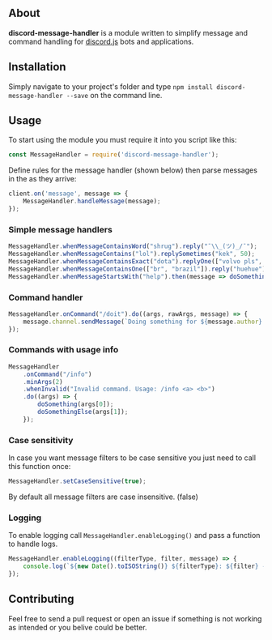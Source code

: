 ## About
**discord-message-handler** is a module written to simplify message and command handling for [discord.js](https://github.com/hydrabolt/discord.js) bots and applications.

## Installation
Simply navigate to your project's folder and type `npm install discord-message-handler --save` on the command line.

## Usage
To start using the module you must require it into you script like this:
```js
const MessageHandler = require('discord-message-handler');
```
Define rules for the message handler (shown below) then parse messages in the as they arrive:
```js
client.on('message', message => {
    MessageHandler.handleMessage(message);
});
```

### Simple message handlers
```js
MessageHandler.whenMessageContainsWord("shrug").reply("¯\\_(ツ)_/¯");
MessageHandler.whenMessageContains("lol").replySometimes("kek", 50);
MessageHandler.whenMessageContainsExact("dota").replyOne(["volvo pls", "rip doto"]);
MessageHandler.whenMessageContainsOne(["br", "brazil"]).reply("huehue");
MessageHandler.whenMessageStartsWith("help").then(message => doSomething(message));
```

### Command handler
```js
MessageHandler.onCommand("/doit").do((args, rawArgs, message) => {
    message.channel.sendMessage(`Doing something for ${message.author}...`)
});
```

### Commands with usage info
```js
MessageHandler 
    .onCommand("/info")
    .minArgs(2)
    .whenInvalid("Invalid command. Usage: /info <a> <b>")
    .do((args) => {
        doSomething(args[0]);
        doSomethingElse(args[1]);
    });
```

### Case sensitivity
In case you want message filters to be case sensitive you just need to call this function once:
```js
MessageHandler.setCaseSensitive(true);
```
By default all message filters are case insensitive. (false)

### Logging
To enable logging call `MessageHandler.enableLogging()` and pass a function to handle logs.
```js
MessageHandler.enableLogging((filterType, filter, message) => {
    console.log(`${new Date().toISOString()} ${filterType}: ${filter} - "${message.content}"`);
});
```

## Contributing
Feel free to send a pull request or open an issue if something is not working as intended or you belive could be better.
